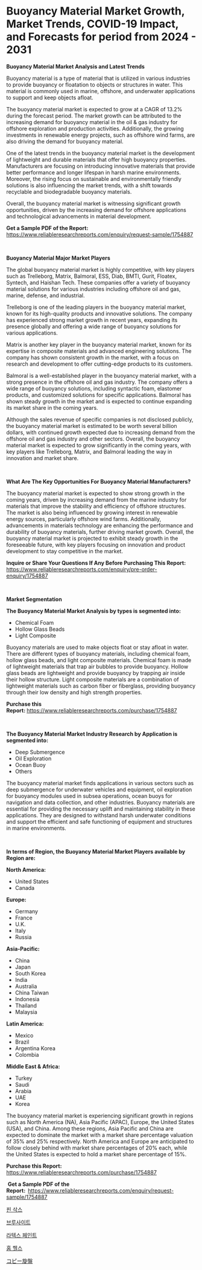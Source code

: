 <p><h1>Buoyancy Material Market Growth, Market Trends, COVID-19 Impact, and Forecasts for period from 2024 - 2031</h1></p><p><strong>Buoyancy Material Market Analysis and Latest Trends</strong></p>
<p><p>Buoyancy material is a type of material that is utilized in various industries to provide buoyancy or floatation to objects or structures in water. This material is commonly used in marine, offshore, and underwater applications to support and keep objects afloat.</p><p>The buoyancy material market is expected to grow at a CAGR of 13.2% during the forecast period. The market growth can be attributed to the increasing demand for buoyancy material in the oil & gas industry for offshore exploration and production activities. Additionally, the growing investments in renewable energy projects, such as offshore wind farms, are also driving the demand for buoyancy material.</p><p>One of the latest trends in the buoyancy material market is the development of lightweight and durable materials that offer high buoyancy properties. Manufacturers are focusing on introducing innovative materials that provide better performance and longer lifespan in harsh marine environments. Moreover, the rising focus on sustainable and environmentally friendly solutions is also influencing the market trends, with a shift towards recyclable and biodegradable buoyancy materials.</p><p>Overall, the buoyancy material market is witnessing significant growth opportunities, driven by the increasing demand for offshore applications and technological advancements in material development.</p></p>
<p><strong>Get a Sample PDF of the Report:&nbsp;</strong> <a href="https://www.reliableresearchreports.com/enquiry/request-sample/1754887">https://www.reliableresearchreports.com/enquiry/request-sample/1754887</a></p>
<p>&nbsp;</p>
<p><strong>Buoyancy Material Major Market Players</strong></p>
<p><p>The global buoyancy material market is highly competitive, with key players such as Trelleborg, Matrix, Balmoral, ESS, Diab, BMTI, Gurit, Floatex, Syntech, and Haishan Tech. These companies offer a variety of buoyancy material solutions for various industries including offshore oil and gas, marine, defense, and industrial.</p><p>Trelleborg is one of the leading players in the buoyancy material market, known for its high-quality products and innovative solutions. The company has experienced strong market growth in recent years, expanding its presence globally and offering a wide range of buoyancy solutions for various applications.</p><p>Matrix is another key player in the buoyancy material market, known for its expertise in composite materials and advanced engineering solutions. The company has shown consistent growth in the market, with a focus on research and development to offer cutting-edge products to its customers.</p><p>Balmoral is a well-established player in the buoyancy material market, with a strong presence in the offshore oil and gas industry. The company offers a wide range of buoyancy solutions, including syntactic foam, elastomer products, and customized solutions for specific applications. Balmoral has shown steady growth in the market and is expected to continue expanding its market share in the coming years.</p><p>Although the sales revenue of specific companies is not disclosed publicly, the buoyancy material market is estimated to be worth several billion dollars, with continued growth expected due to increasing demand from the offshore oil and gas industry and other sectors. Overall, the buoyancy material market is expected to grow significantly in the coming years, with key players like Trelleborg, Matrix, and Balmoral leading the way in innovation and market share.</p></p>
<p>&nbsp;</p>
<p><strong>What Are The Key Opportunities For Buoyancy Material Manufacturers?</strong></p>
<p><p>The buoyancy material market is expected to show strong growth in the coming years, driven by increasing demand from the marine industry for materials that improve the stability and efficiency of offshore structures. The market is also being influenced by growing interest in renewable energy sources, particularly offshore wind farms. Additionally, advancements in materials technology are enhancing the performance and durability of buoyancy materials, further driving market growth. Overall, the buoyancy material market is projected to exhibit steady growth in the foreseeable future, with key players focusing on innovation and product development to stay competitive in the market.</p></p>
<p><strong>Inquire or Share Your Questions If Any Before Purchasing This Report:</strong> <a href="https://www.reliableresearchreports.com/enquiry/pre-order-enquiry/1754887">https://www.reliableresearchreports.com/enquiry/pre-order-enquiry/1754887</a></p>
<p>&nbsp;</p>
<p><strong>Market Segmentation</strong></p>
<p><strong>The Buoyancy Material Market Analysis by types is segmented into:</strong></p>
<p><ul><li>Chemical Foam</li><li>Hollow Glass Beads</li><li>Light Composite</li></ul></p>
<p><p>Buoyancy materials are used to make objects float or stay afloat in water. There are different types of buoyancy materials, including chemical foam, hollow glass beads, and light composite materials. Chemical foam is made of lightweight materials that trap air bubbles to provide buoyancy. Hollow glass beads are lightweight and provide buoyancy by trapping air inside their hollow structure. Light composite materials are a combination of lightweight materials such as carbon fiber or fiberglass, providing buoyancy through their low density and high strength properties.</p></p>
<p><strong>Purchase this Report:&nbsp;</strong><a href="https://www.reliableresearchreports.com/purchase/1754887">https://www.reliableresearchreports.com/purchase/1754887</a></p>
<p>&nbsp;</p>
<p><strong>The Buoyancy Material Market Industry Research by Application is segmented into:</strong></p>
<p><ul><li>Deep Submergence</li><li>Oil Exploration</li><li>Ocean Buoy</li><li>Others</li></ul></p>
<p><p>The buoyancy material market finds applications in various sectors such as deep submergence for underwater vehicles and equipment, oil exploration for buoyancy modules used in subsea operations, ocean buoys for navigation and data collection, and other industries. Buoyancy materials are essential for providing the necessary uplift and maintaining stability in these applications. They are designed to withstand harsh underwater conditions and support the efficient and safe functioning of equipment and structures in marine environments.</p></p>
<p>&nbsp;</p>
<p><strong>In terms of Region, the Buoyancy Material Market Players available by Region are:</strong></p>
<p>
    <p> <strong> North America: </strong>
        <ul>
            <li>United States</li>
            <li>Canada</li>
        </ul>
        </p> 
    <p> <strong> Europe: </strong>
        <ul>
            <li>Germany</li>
            <li>France</li>
            <li>U.K.</li>
            <li>Italy</li>
            <li>Russia</li>
        </ul>
        </p> 
    <p> <strong> Asia-Pacific: </strong>
        <ul>
            <li>China</li>
            <li>Japan</li>
            <li>South Korea</li>
            <li>India</li>
            <li>Australia</li>
            <li>China Taiwan</li>
            <li>Indonesia</li>
            <li>Thailand</li>
            <li>Malaysia</li>
        </ul>
        </p> 
    <p> <strong> Latin America: </strong>
        <ul>
            <li>Mexico</li>
            <li>Brazil</li>
            <li>Argentina Korea</li>
            <li>Colombia</li>
        </ul>
        </p> 
    <p> <strong> Middle East & Africa: </strong>
        <ul>
            <li>Turkey</li>
            <li>Saudi</li>
            <li>Arabia</li>
            <li>UAE</li>
            <li>Korea</li>
        </ul>
    </p>
    </p>
<p><p>The buoyancy material market is experiencing significant growth in regions such as North America (NA), Asia Pacific (APAC), Europe, the United States (USA), and China. Among these regions, Asia Pacific and China are expected to dominate the market with a market share percentage valuation of 35% and 25% respectively. North America and Europe are anticipated to follow closely behind with market share percentages of 20% each, while the United States is expected to hold a market share percentage of 15%.</p></p>
<p><strong>Purchase this Report: </strong><a href="https://www.reliableresearchreports.com/purchase/1754887">https://www.reliableresearchreports.com/purchase/1754887</a></p>
<p>&nbsp;<strong>Get a Sample PDF of the Report:&nbsp;&nbsp;</strong><a href="https://www.reliableresearchreports.com/enquiry/request-sample/1754887">https://www.reliableresearchreports.com/enquiry/request-sample/1754887</a></p>
<p><strong></strong></p>
<p><p><a href="https://medium.com/@carlosdytouglas8907667/%ED%95%80-%EC%82%AD-%EC%8B%9C%EC%9E%A5-%EB%B6%84%EC%84%9D-%EA%B7%B8-cagr-%EC%8B%9C%EC%9E%A5-%EC%84%B8%EB%B6%84%ED%99%94-%EB%B0%8F-%EA%B8%80%EB%A1%9C%EB%B2%8C-%EC%82%B0%EC%97%85-%EA%B0%9C%EC%9A%94-bc8214520225">핀 삭스</a></p><p><a href="https://github.com/trmesnao7959541/Market-Research-Report-List-1/blob/main/5669260192052.md">브루사이트</a></p><p><a href="https://github.com/vsn7qpua81q/Market-Research-Report-List-1/blob/main/1081417192053.md">라텍스 페인트</a></p><p><a href="https://medium.com/@brisamorar2023/%ED%99%88-%EC%A7%90-%EC%8B%9C%EC%9E%A5%EC%9D%80-%EC%8B%9C%EC%9E%A5-%EC%A0%90%EC%9C%A0%EC%9C%A8-%EA%B7%9C%EB%AA%A8-%EB%B0%8F-2031%EB%85%84%EA%B9%8C%EC%A7%80-%EC%98%88%EC%83%81%EB%90%98%EB%8A%94-%EC%98%88%EC%B8%A1%EC%97%90-%EC%B4%88%EC%A0%90%EC%9D%84-%EB%A7%9E%EC%B6%A5%EB%8B%88%EB%8B%A4-bea58b16d7f2">홈 헬스</a></p><p><a href="https://github.com/adcxff01450218/Market-Research-Report-List-1/blob/main/8573372192238.md">コピー旋盤</a></p></p>
